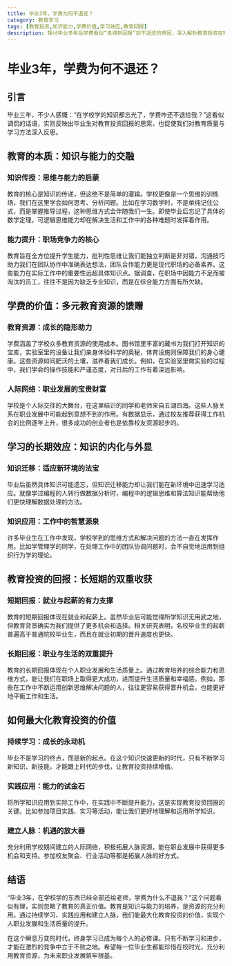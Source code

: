 ```yaml
---
title: 毕业3年，学费为何不退还？
category: 教育学习
tags: [教育投资,知识能力,学费价值,学习效应,教育回报]
description: 探讨毕业多年后学费看似“未得到回报”却不退还的原因，深入解析教育投资在知识能力培养、资源利用、学习长期效应等方面的价值体现。
---
```


# 毕业3年，学费为何不退还？

## 引言

毕业三年，不少人感慨：“在学校学的知识都忘光了，学费咋还不退给我？”这看似调侃的话语，实则反映出毕业生对教育投资回报的思索，也促使我们对教育质量与学习方法深入反思。

## 教育的本质：知识与能力的交融

### 知识传授：思维与能力的启蒙
教育的核心是知识的传递，但这绝不是简单的灌输。学校更像是一个思维的训练场，我们在这里学会如何思考、分析问题。比如在学习数学时，不是单纯记住公式，而是掌握推导过程，这种思维方式会伴随我们一生。即使毕业后忘记了具体的数学定理，可逻辑思维能力却在解决生活和工作中的各种难题时发挥着作用。

### 能力提升：职场竞争力的核心
教育旨在全方位提升学生能力，批判性思维让我们能独立判断是非对错，沟通技巧助力我们在团队协作中准确表达想法，团队合作能力更是现代职场的必备素养。这些能力在实际工作中的重要性远超具体知识点。据调查，在职场中因能力不足而被淘汰的员工，往往不是因为缺乏专业知识，而是在综合能力方面有所欠缺。

## 学费的价值：多元教育资源的馈赠

### 教育资源：成长的隐形助力
学费涵盖了学校众多教育资源的使用成本。图书馆里丰富的藏书为我们打开知识的宝库，实验室里的设备让我们亲身体验科学的奥秘，体育设施则保障我们的身心健康。这些资源如同肥沃的土壤，滋养着我们成长。例如，在实验室里做实验的过程中，我们学会的操作技能和严谨态度，对日后的工作有着深远影响。

### 人际网络：职业发展的宝贵财富
学校是个人际交往的大舞台，在这里结识的同学和老师来自五湖四海。这些人脉关系在职业发展中可能起到意想不到的作用。有数据显示，通过校友推荐获得工作机会的比例逐年上升，很多成功的创业者也是依靠校友资源起步的。

## 学习的长期效应：知识的内化与外显

### 知识迁移：适应新环境的法宝
毕业后虽然具体知识可能遗忘，但知识迁移能力却让我们能在新环境中迅速学习适应。就像学过编程的人转行做数据分析时，编程中的逻辑思维和算法知识能帮助他们更快理解数据处理的方法。

### 知识应用：工作中的智慧源泉
许多毕业生在工作中发现，学校学到的思维方式和解决问题的方法一直在发挥作用。比如学管理学的同学，在处理工作中的团队协调问题时，会不自觉地运用到组织行为学的理论。

## 教育投资的回报：长短期的双重收获

### 短期回报：就业与起薪的有力支撑
教育的短期回报体现在就业和起薪上。虽然毕业后可能觉得所学知识无用武之地，但教育背景确实为我们提供了更多机会和选择。相关研究表明，名校毕业生的起薪普遍高于普通院校毕业生，而且在就业初期的晋升速度也更快。

### 长期回报：职业与生活的双重提升
教育的长期回报体现在个人职业发展和生活质量上。通过教育培养的综合能力和思维方式，能让我们在职场上取得更大成功，进而提升生活质量和幸福感。例如，那些在工作中不断运用创新思维解决问题的人，往往更容易获得晋升机会，也能更好地平衡工作和生活。

## 如何最大化教育投资的价值

### 持续学习：成长的永动机
毕业不是学习的终点，而是新的起点。在这个知识快速更新的时代，只有不断学习新知识、新技能，才能跟上时代的步伐，让教育投资持续增值。

### 实践应用：能力的试金石
将所学知识应用到实际工作中，在实践中不断提升能力，这是实现教育投资回报的关键。比如参加项目实践、实习等活动，能让我们更好地理解和运用所学知识。

### 建立人脉：机遇的放大器
充分利用学校期间建立的人际网络，积极拓展人脉资源，能在职业发展中获得更多机会和支持。参加校友聚会、行业活动等都是拓展人脉的好方式。

## 结语

“毕业3年，在学校学的东西已经全部还给老师，学费为什么不退我？”这个问题看似有理，实则忽略了教育的真正价值。教育是知识与能力的培养，是资源的充分利用。通过持续学习、实践应用和建立人脉，我们能最大化教育投资的价值，实现个人职业发展和生活质量的提升。

在这个瞬息万变的时代，终身学习已成为每个人的必修课。只有不断学习和进步，才能在激烈的竞争中立于不败之地。希望每一位毕业生都能珍惜在校时光，充分利用教育资源，为未来职业发展筑牢根基。